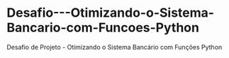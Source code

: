 # Desafio---Otimizando-o-Sistema-Bancario-com-Funcoes-Python
Desafio de Projeto - Otimizando o Sistema Bancário com Funções Python
